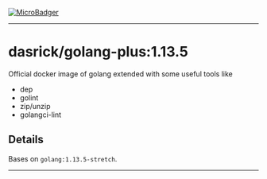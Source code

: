 [![MicroBadger][microbadger-image]][microbadger-url]

***

# dasrick/golang-plus:1.13.5

Official docker image of golang extended with some useful tools like

* dep
* golint
* zip/unzip
* golangci-lint

## Details

Bases on `golang:1.13.5-stretch`.

***

[microbadger-image]: https://images.microbadger.com/badges/image/dasrick/golang-plus:1.13.5.svg
[microbadger-url]: https://microbadger.com/images/dasrick/golang-plus:1.13.5
